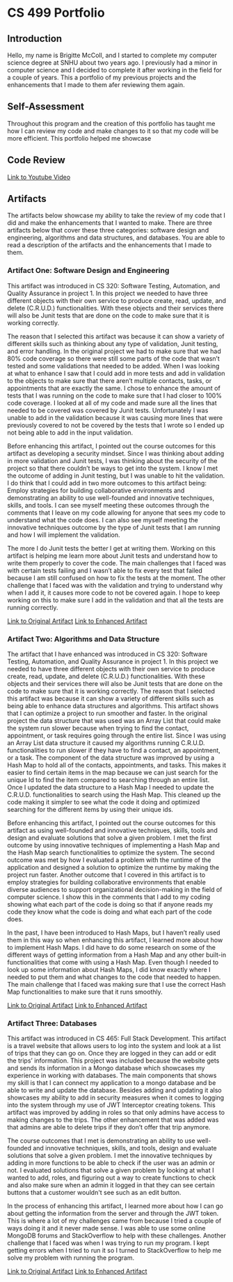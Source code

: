 # CS 499 Portfolio

## Introduction

  Hello, my name is Brigitte McColl, and I started to complete my computer science degree at SNHU about two years ago. I previously had a minor in computer science and I decided to complete it after working in the field for a couple of years. This a portfolio of my previous projects and the enhancements that I made to them afer reviewing them again. 

## Self-Assessment

  Throughout this program and the creation of this portfolio has taught me how I can review my code and make changes to it so that my code will be more efficient. This portfolio helped me showcase

## Code Review

[Link to Youtube Video](https://youtu.be/6Lf3Znu4wfs)

## Artifacts

The artifacts below showcase my ability to take the review of my code that I did and make the enhancements that I wanted to make. There are three artifacts below that cover these three categories: software design and engineering, algorithms and data structures, and databases. You are able to read a description of the artifacts and the enhancements that I made to them. 

### Artifact One: Software Design and Engineering 

  This artifact was introduced in CS 320: Software Testing, Automation, and Quality Assurance in project 1. In this project we needed to have three different objects with their own service to produce create, read, update, and delete (C.R.U.D.) functionalities. With these objects and their services there will also be Junit tests that are done on the code to make sure that it is working correctly. 

  The reason that I selected this artifact was because it can show a variety of different skills such as thinking about any type of validation, Junit testing, and error handling. In the original project we had to make sure that we had 80% code coverage so there were still some parts of the code that wasn’t tested and some validations that needed to be added. When I was looking at what to enhance I saw that I could add in more tests and add in validation to the objects to make sure that there aren’t multiple contacts, tasks, or appointments that are exactly the same. I chose to enhance the amount of tests that I was running on the code to make sure that I had closer to 100% code coverage. I looked at all of my code and made sure all the lines that needed to be covered was covered by Junit tests. Unfortunately I was unable to add in the validation because it was causing more lines that were previously covered to not be covered by the tests that I wrote so I ended up not being able to add in the input validation. 

  Before enhancing this artifact, I pointed out the course outcomes for this artifact as developing a security mindset. Since I was thinking about adding in more validation and Junit tests, I was thinking about the security of the project so that there couldn’t be ways to get into the system. I know I met the outcome of adding in Junit testing, but I was unable to hit the validation. I do think that I could add in two more outcomes to this artifact being: Employ strategies for building collaborative environments and demonstrating an ability to use well-founded and innovative techniques, skills, and tools. I can see myself meeting these outcomes through the comments that I leave on my code allowing for anyone that sees my code to understand what the code does. I can also see myself meeting the innovative techniques outcome by the type of Junit tests that I am running and how I will implement the validation. 

  The more I do Junit tests the better I get at writing them. Working on this artifact is helping me learn more about Junit tests and understand how to write them properly to cover the code. The main challenges that I faced was with certain tests failing and I wasn’t able to fix every test that failed because I am still confused on how to fix the tests at the moment. The other challenge that I faced was with the validation and trying to understand why when I add it, it causes more code to not be covered again. I hope to keep working on this to make sure I add in the validation and that all the tests are running correctly. 

[Link to Original Artifact](https://github.com/brigittemc/brigittemc.github.io/blob/main/Original/Software%20Design%20and%20Engineering%20Artifact.zip)
[Link to Enhanced Artifact](https://github.com/brigittemc/brigittemc.github.io/blob/main/Enhanced/Software%20Design%20and%20Engineering%20-%20Updated%20Artifact.zip)


### Artifact Two: Algorithms and Data Structure 

  The artifact that I have enhanced was introduced in CS 320: Software Testing, Automation, and Quality Assurance in project 1. In this project we needed to have three different objects with their own service to produce create, read, update, and delete (C.R.U.D.) functionalities. With these objects and their services there will also be Junit tests that are done on the code to make sure that it is working correctly. 
The reason that I selected this artifact was because it can show a variety of different skills such as being able to enhance data structures and algorithms. This artifact shows that I can optimize a project to run smoother and faster. In the original project the data structure that was used was an Array List that could make the system run slower because when trying to find the contact, appointment, or task requires going through the entire list. Since I was using an Array List data structure it caused my algorithms running C.R.U.D. functionalities to run slower if they have to find a contact, an appointment, or a task. The component of the data structure was improved by using a Hash Map to hold all of the contacts, appointments, and tasks. This makes it easier to find certain items in the map because we can just search for the unique Id to find the item compared to searching through an entire list. Once I updated the data structure to a Hash Map I needed to update the C.R.U.D. functionalities to search using the Hash Map. This cleaned up the code making it simpler to see what the code it doing and optimized searching for the different items by using their unique ids.

  Before enhancing this artifact, I pointed out the course outcomes for this artifact as using well-founded and innovative techniques, skills, tools and design and evaluate solutions that solve a given problem. I met the first outcome by using innovative techniques of implementing a Hash Map and the Hash Map search functionalities to optimize the system. The second outcome was met by how I evaluated a problem with the runtime of the application and designed a solution to optimize the runtime by making the project run faster. Another outcome that I covered in this artifact is to employ strategies for building collaborative environments that enable diverse audiences to support organizational decision-making in the field of computer science.  I show this in the comments that I add to my coding showing what each part of the code is doing so that if anyone reads my code they know what the code is doing and what each part of the code does. 

  In the past, I have been introduced to Hash Maps, but I haven’t really used them in this way so when enhancing this artifact, I learned more about how to implement Hash Maps. I did have to do some research on some of the different ways of getting information from a Hash Map and any other built-in functionalities that come with using a Hash Map. Even though I needed to look up some information about Hash Maps, I did know exactly where I needed to put them and what changes to the code that needed to happen. The main challenge that I faced was making sure that I use the correct Hash Map functionalities to make sure that it runs smoothly.  

[Link to Original Artifact](https://github.com/brigittemc/brigittemc.github.io/blob/main/Original/Algorithms%20and%20Data%20Structures%20Artifact.zip)
[Link to Enhanced Artifact](https://github.com/brigittemc/brigittemc.github.io/blob/main/Enhanced/Algorithms%20and%20Data%20Structures%20-%20Updated%20Artifact.zip)


### Artifact Three: Databases

  This artifact was introduced in CS 465: Full Stack Development. This artifact is a travel website that allows users to log into the system and look at a list of trips that they can go on. Once they are logged in they can add or edit the trips’ information. This project was included because the website gets and sends its information in a Mongo database which showcases my experience in working with databases.  The main components that shows my skill is that I can connect my application to a mongo database and be able to write and update the database. Besides adding and updating it also showcases my ability to add in security measures when it comes to logging into the system through my use of JWT Interceptor creating tokens. This artifact was improved by adding in roles so that only admins have access to making changes to the trips. The other enhancement that was added was that admins are able to delete trips if they don’t offer that trip anymore. 

  The course outcomes that I met is demonstrating an ability to use well-founded and innovative techniques, skills, and tools, design and evaluate solutions that solve a given problem. I met the innovative techniques by adding in more functions to be able to check if the user was an admin or not. I evaluated solutions that solve a given problem by looking at what I wanted to add, roles, and figuring out a way to create functions to check and also make sure when an admin it logged in that they can see certain buttons that a customer wouldn't see such as an edit button.

  In the process of enhancing this artifact, I learned more about how I can go about getting the information from the server and through the JWT token. This is where a lot of my challenges came from because I tried a couple of ways doing it and it never made sense. I was able to use some online MongoDB forums and StackOverflow to help with these challenges. Another challenge that I faced was when I was trying to run my program. I kept getting errors when I tried to run it so I turned to StackOverflow to help me solve my problem with running the program. 

[Link to Original Artifact](https://github.com/brigittemc/brigittemc.github.io/blob/main/Original/Databases%20Artifact.zip)
[Link to Enhanced Artifact](https://github.com/brigittemc/brigittemc.github.io/blob/main/Enhanced/Databases%20-%20Updated%20Artifact.zip)





